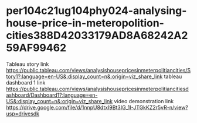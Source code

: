 # per104c21ug104phy024-analysing-house-price-in-meteropolition-cities388D42033179AD8A68242A259AF99462
Tableau story link https://public.tableau.com/views/analysishousepricesinmeterpolitiancities/Story1?:language=en-US&:display_count=n&:origin=viz_share_link
tableau dashboard 1 link  https://public.tableau.com/views/analysishousepricesinmeterpolitiancitiesdashboard/Dashboard1?:language=en-US&:display_count=n&:origin=viz_share_link
video demonstration link https://drive.google.com/file/d/1nnpU8dtxI9Bt3IG_1I-JTGkKZ2r5vR-n/view?usp=drivesdk
